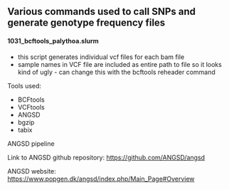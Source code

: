 ## Various commands used to call SNPs and generate genotype frequency files

#### 1031_bcftools_palythoa.slurm
- this script generates individual vcf files for each bam file
- sample names in VCF file are included as entire path to file so it looks kind of ugly - can change this with the bcftools reheader command


Tools used:
- BCFtools
- VCFtools
- ANGSD
- bgzip
- tabix




ANGSD pipeline

Link to ANGSD github repository: https://github.com/ANGSD/angsd

ANGSD website: https://www.popgen.dk/angsd/index.php/Main_Page#Overview
